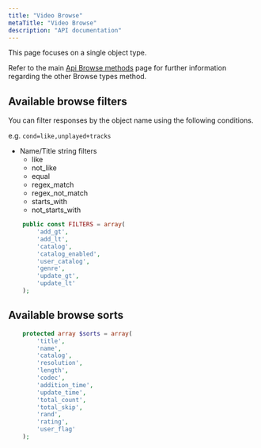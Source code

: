 ```yaml
---
title: "Video Browse"
metaTitle: "Video Browse"
description: "API documentation"
---
```


This page focuses on a single object type.

Refer to the main [Api Browse methods](https://ampache.org/api/api-browse) page for further information regarding the other Browse types method.

## Available browse filters

You can filter responses by the object name using the following conditions.

e.g. `cond=like,unplayed+tracks`

* Name/Title string filters
  * like
  * not_like
  * equal
  * regex_match
  * regex_not_match
  * starts_with
  * not_starts_with

```PHP
    public const FILTERS = array(
        'add_gt',
        'add_lt',
        'catalog',
        'catalog_enabled',
        'user_catalog',
        'genre',
        'update_gt',
        'update_lt'
    );
```

## Available browse sorts

```PHP
    protected array $sorts = array(
        'title',
        'name',
        'catalog',
        'resolution',
        'length',
        'codec',
        'addition_time',
        'update_time',
        'total_count',
        'total_skip',
        'rand',
        'rating',
        'user_flag'
    );
```
